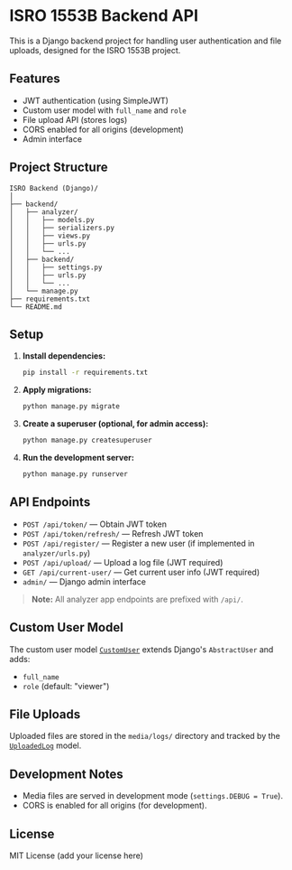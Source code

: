 # ISRO 1553B Backend API

This is a Django backend project for handling user authentication and file uploads, designed for the ISRO 1553B project.

## Features

- JWT authentication (using SimpleJWT)
- Custom user model with `full_name` and `role`
- File upload API (stores logs)
- CORS enabled for all origins (development)
- Admin interface

## Project Structure

```
ISRO Backend (Django)/
│
├── backend/
│   ├── analyzer/
│   │   ├── models.py
│   │   ├── serializers.py
│   │   ├── views.py
│   │   ├── urls.py
│   │   └── ...
│   ├── backend/
│   │   ├── settings.py
│   │   ├── urls.py
│   │   └── ...
│   └── manage.py
├── requirements.txt
└── README.md
```

## Setup

1. **Install dependencies:**
    ```sh
    pip install -r requirements.txt
    ```

2. **Apply migrations:**
    ```sh
    python manage.py migrate
    ```

3. **Create a superuser (optional, for admin access):**
    ```sh
    python manage.py createsuperuser
    ```

4. **Run the development server:**
    ```sh
    python manage.py runserver
    ```

## API Endpoints

- `POST /api/token/` — Obtain JWT token
- `POST /api/token/refresh/` — Refresh JWT token
- `POST /api/register/` — Register a new user (if implemented in `analyzer/urls.py`)
- `POST /api/upload/` — Upload a log file (JWT required)
- `GET /api/current-user/` — Get current user info (JWT required)
- `admin/` — Django admin interface

> **Note:** All analyzer app endpoints are prefixed with `/api/`.

## Custom User Model

The custom user model [`CustomUser`](backend/analyzer/models.py) extends Django's `AbstractUser` and adds:
- `full_name`
- `role` (default: "viewer")

## File Uploads

Uploaded files are stored in the `media/logs/` directory and tracked by the [`UploadedLog`](backend/analyzer/models.py) model.

## Development Notes

- Media files are served in development mode (`settings.DEBUG = True`).
- CORS is enabled for all origins (for development).

## License

MIT License (add your license here)